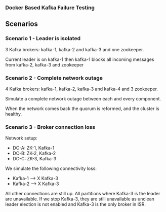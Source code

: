 ### Docker Based Kafka Failure Testing

## Scenarios

### Scenario 1 - Leader is isolated

3 Kafka brokers: kafka-1, kafka-2 and kafka-3 and one zookeeper.

Current leader is on kafka-1 then kafka-1 blocks all incoming messages from kafka-2, kafka-3 and zookeeper

### Scenario 2 - Complete network outage

4 Kafka brokers: kafka-1, kafka-2, kafka-3 and kafka-4 and 3 zookeeper.

Simulate a complete network outage between each and every component.

When the network comes back the quorum is reformed, and the cluster is healthy.

### Scenario 3 - Broker connection loss

Network setup:
* DC-A: ZK-1, Kafka-1
* DC-B: ZK-2, Kafka-2
* DC-C: ZK-3, Kafka-3

We simulate the following connectivity loss:
* Kafka-1 --> X Kafka-3
* Kafka-2 --> X Kafka-3

All other connections are still up.
All partitions where Kafka-3 is the leader are unavailable.
If we stop Kafka-3, they are still unavailable as unclean leader election is not enabled and Kafka-3 is the only broker in ISR.